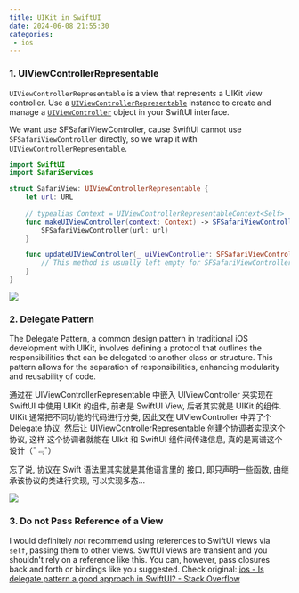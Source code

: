```yaml
---
title: UIKit in SwiftUI
date: 2024-06-08 21:55:30
categories:
 - ios
---
```


### 1. UIViewControllerRepresentable

`UIViewControllerRepresentable` is a view that represents a UIKit view controller. Use a [`UIViewControllerRepresentable`](https://developer.apple.com/documentation/swiftui/uiviewcontrollerrepresentable) instance to create and manage a [`UIViewController`](https://developer.apple.com/documentation/uikit/uiviewcontroller) object in your SwiftUI interface. 

We want use SFSafariViewController, cause SwiftUI cannot use `SFSafariViewController` directly, so we wrap it with `UIViewControllerRepresentable`. 

```swift
import SwiftUI
import SafariServices

struct SafariView: UIViewControllerRepresentable {
    let url: URL
    
    // typealias Context = UIViewControllerRepresentableContext<Self>
    func makeUIViewController(context: Context) -> SFSafariViewController {
        SFSafariViewController(url: url)
    }

    func updateUIViewController(_ uiViewController: SFSafariViewController, context: Context) {
        // This method is usually left empty for SFSafariViewController.
    }
}
```

![](https://pub-2a6758f3b2d64ef5bb71ba1601101d35.r2.dev/blogs/2024/06/09bfd9ae3e90671f9516329428798591.jpg)

### 2. Delegate Pattern

The Delegate Pattern, a common design pattern in traditional iOS development with UIKit, involves defining a protocol that outlines the responsibilities that can be delegated to another class or structure. This pattern allows for the separation of responsibilities, enhancing modularity and reusability of code. 

通过在 UIViewControllerRepresentable 中嵌入 UIViewController 来实现在 SwiftUI 中使用 UIKit 的组件, 前者是 SwiftUI View, 后者其实就是 UIKit 的组件. UIKit 通常把不同功能的代码进行分类, 因此又在 UIViewController 中弄了个 Delegate 协议, 然后让 UIViewControllerRepresentable 创建个协调者实现这个协议, 这样 这个协调者就能在 UIkit 和 SwiftUI 组件间传递信息, 真的是离谱这个设计（¯﹃¯）

忘了说, 协议在 Swift 语法里其实就是其他语言里的 接口, 即只声明一些函数, 由继承该协议的类进行实现, 可以实现多态...

![](https://pub-2a6758f3b2d64ef5bb71ba1601101d35.r2.dev/blogs/2024/06/9da1df8146b465d5381307c38da4f103.jpg)

### 3. Do not Pass Reference of a View

I would definitely *not* recommend using references to SwiftUI views via `self`, passing them to other views. SwiftUI views are transient and you shouldn't rely on a reference like this. You can, however, pass closures back and forth or bindings like you suggested. Check original: [ios - Is delegate pattern a good approach in SwiftUI? - Stack Overflow](https://stackoverflow.com/questions/70219779/is-delegate-pattern-a-good-approach-in-swiftui)
